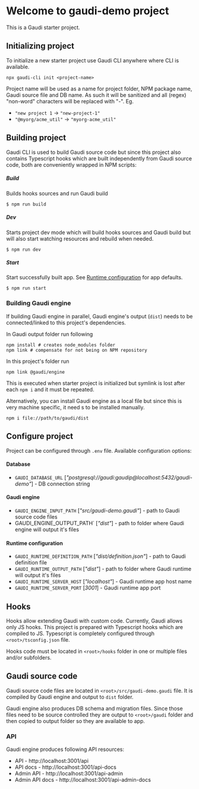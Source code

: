 
# Welcome to **gaudi-demo** project

This is a Gaudi starter project.

## Initializing project
To initialize a new starter project use Gaudi CLI anywhere where CLI is available.
```
npx gaudi-cli init <project-name>
```

Project name will be used as a name for project folder, NPM package name, Gaudi source file and DB name. As such it will be sanitized and all (regex) "non-word" characters will be replaced with "-".
Eg.
 * `"new project 1` -> `"new-project-1"`
 * `"@myorg/acme_util"` -> `"myorg-acme_util"`

## Building project
Gaudi CLI is used to build Gaudi source code but since this project also contains Typescript hooks which are built independently from Gaudi source code, both are conveniently wrapped in NPM scripts:

##### **Build**
Builds hooks sources and run Gaudi build
```
$ npm run build
```

##### **Dev**
Starts project dev mode which will build hooks sources and Gaudi build but will also start watching resources and rebuild when needed.
```
$ npm run dev
```

##### **Start**
Start successfully built app. See [Runtime configuration](#runtime-configuration) for app defaults.
```
$ npm run start
```

### Building Gaudi engine
If building Gaudi engine in parallel, Gaudi engine's output (`dist`) needs to be connected/linked to this project's dependencies.

In Gaudi output folder run following
```
npm install # creates node_modules folder
npm link # compensate for not being on NPM repository
```

In this project's folder run
```
npm link @gaudi/engine
```
This is executed when starter project is initialized but symlink is lost after each `npm i` and it must be repeated.

Alternatively, you can install Gaudi engine as a local file but since this is very machine specific, it need s to be installed manually.
```
npm i file://path/to/gaudi/dist
```


## Configure project
Project can be configured through `.env` file. Available configuration options:

#### **Database**
* `GAUDI_DATABASE_URL` [_"postgresql://gaudi:gaudip@localhost:5432/gaudi-demo"_] - DB connection string

#### **Gaudi engine**
* `GAUDI_ENGINE_INPUT_PATH` [_"src/gaudi-demo.gaudi"_] - path to Gaudi source code files
* GAUDI_ENGINE_OUTPUT_PATH` [_"dist"_] - path to folder where Gaudi engine will output it's files

#### **Runtime configuration**
* `GAUDI_RUNTIME_DEFINITION_PATH` [_"dist/definition.json"_] - path to Gaudi definition file
* `GAUDI_RUNTIME_OUTPUT_PATH` [_"dist"_] - path to folder where Gaudi runtime will output it's files
* `GAUDI_RUNTIME_SERVER_HOST` [_"localhost"_] - Gaudi runtime app host name
* `GAUDI_RUNTIME_SERVER_PORT` [_3001_] - Gaudi runtime app port


## Hooks
Hooks allow extending Gaudi with custom code. Currently, Gaudi allows only JS hooks. This project is prepared with Typescript hooks which are compiled to JS. Typescript is completely configured through `<root>/tsconfig.json` file.

Hooks code must be located in `<root>/hooks` folder in one or multiple files and/or subfolders.

## Gaudi source code
Gaudi source code files are located in `<root>/src/gaudi-demo.gaudi` file. It is compiled by Gaudi engine and output to `dist` folder.

Gaudi engine also produces DB schema and migration files. Since those files need to be source controlled they are output to `<root>/gaudi` folder and then copied to output folder so they are available to app.

### API
Gaudi engine produces following API resources:
* API - http://localhost:3001/api
* API docs - http://localhost:3001/api-docs
* Admin API - http://localhost:3001/api-admin
* Admin API docs - http://localhost:3001/api-admin-docs

